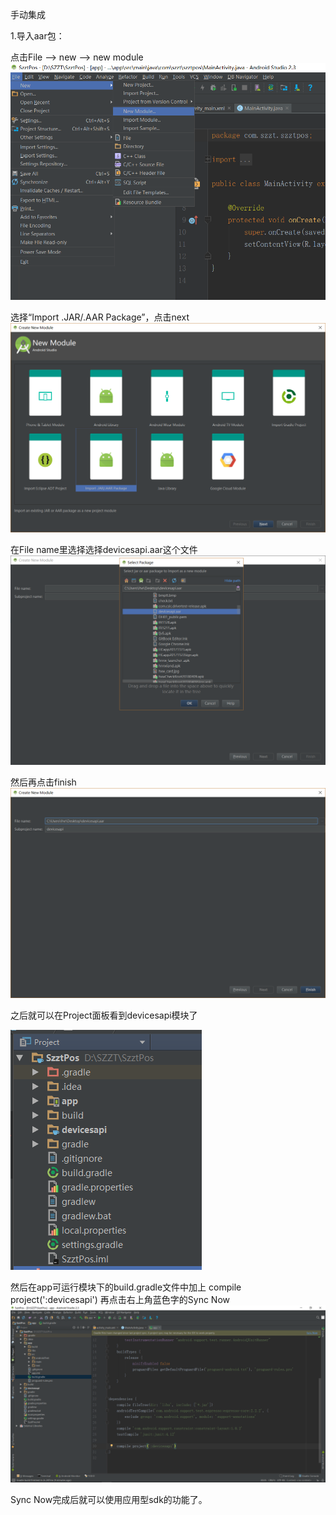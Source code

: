 手动集成

1.导入aar包：

点击File --&gt; new --&gt; new module![](/assets/import.png)

选择“Import .JAR/.AAR Package”，点击next![](/assets/import_aar_package.png)



在File name里选择选择devicesapi.aar这个文件![](/assets/select_aar.png)

然后再点击finish![](/assets/import1.png)

之后就可以在Project面板看到devicesapi模块了

![](/assets/import2.png)





然后在app可运行模块下的build.gradle文件中加上 compile project\(':devicesapi'\)  再点击右上角蓝色字的Sync Now![](/assets/import3.png)

Sync Now完成后就可以使用应用型sdk的功能了。

